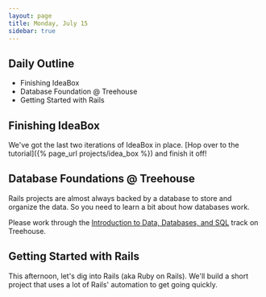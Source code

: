 ```yaml
---
layout: page
title: Monday, July 15
sidebar: true
---
```


## Daily Outline

* Finishing IdeaBox
* Database Foundation @ Treehouse
* Getting Started with Rails

## Finishing IdeaBox

We've got the last two iterations of IdeaBox in place. [Hop over to the tutorial]({% page_url projects/idea_box %}) and finish it off!

## Database Foundations @ Treehouse

Rails projects are almost always backed by a database to store and organize the data. So you need to learn a bit about how databases work.

Please work through the [Introduction to Data, Databases, and SQL](http://teamtreehouse.com/library/programming/database-foundations/introduction-to-data-databases-and-sql-2) track on Treehouse.

## Getting Started with Rails

This afternoon, let's dig into Rails (aka Ruby on Rails). We'll build a short project that uses a lot of Rails' automation to get going quickly.

